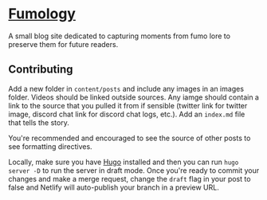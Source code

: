 # [Fumology](https://fumo.systems/)
A small blog site dedicated to capturing moments from fumo lore to preserve them for future readers.

## Contributing
Add a new folder in `content/posts` and include any images in an images folder. Videos should be linked outside sources. Any iamge should contain a link to the source that you pulled it from if sensible (twitter link for twitter image, discord chat link for discord chat logs, etc.). Add an `index.md` file that tells the story. 

You're recommended and encouraged to see the source of other posts to see formatting directives.

Locally, make sure you have [Hugo](https://gohugo.io/) installed and then you can run `hugo server -D` to run the server in draft mode. Once you're ready to commit your changes and make a merge request, change the `draft` flag in your post to false and Netlify will auto-publish your branch in a preview URL.